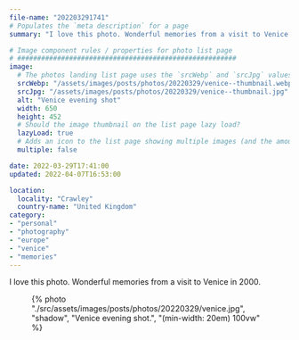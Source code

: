 ```yaml
---
file-name: "202203291741"
# Populates the `meta description` for a page
summary: "I love this photo. Wonderful memories from a visit to Venice in 2000."

# Image component rules / properties for photo list page
# #######################################################
image:
  # The photos landing list page uses the `srcWebp` and `srcJpg` values
  srcWebp: "/assets/images/posts/photos/20220329/venice--thumbnail.webp"
  srcJpg: "/assets/images/posts/photos/20220329/venice--thumbnail.jpg"
  alt: "Venice evening shot"
  width: 650
  height: 452
  # Should the image thumbnail on the list page lazy load?
  lazyLoad: true
  # Adds an icon to the list page showing multiple images (and the amount) available to view on the post page
  multiple: false

date: 2022-03-29T17:41:00
updated: 2022-04-07T16:53:00

location:
  locality: "Crawley"
  country-name: "United Kingdom"
category:
- "personal"
- "photography"
- "europe"
- "venice"
- "memories"
---
```


I love this photo. Wonderful memories from a visit to Venice in 2000.

<figure class="flow">
{% photo "./src/assets/images/posts/photos/20220329/venice.jpg", "shadow", "Venice evening shot.", "(min-width: 20em) 100vw" %}
</figure>
